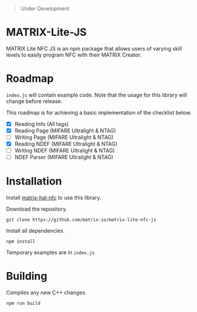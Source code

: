 > Under Development

# MATRIX-Lite-JS

MATRIX Lite NFC JS is an npm package that allows users of varying skill levels to easily program NFC with their MATRIX Creator.

# Roadmap
`index.js` will contain example code. Note that the usage for this library will change before release.

This roadmap is for achieving a basic implementation of the checklist below.
- [x] Reading Info (All tags)
- [x] Reading Page (MIFARE Ultralight & NTAG)
- [ ] Writing Page (MIFARE Ultralight & NTAG)
- [x] Reading NDEF (MIFARE Ultralight & NTAG)
- [ ] Writing NDEF (MIFARE Ultralight & NTAG)
- [ ] NDEF Parser  (MIFARE Ultralight & NTAG)

# Installation
Install [matrix-hal-nfc](https://github.com/matrix-io/matrix-hal-nfc) to use this library.

Download the repository.
```
git clone https://github.com/matrix-io/matrix-lite-nfc-js
```

Install all dependencies.
```
npm install
```

Temporary examples are in `index.js`


# Building
Compiles any new C++ changes.
```
npm run build
```